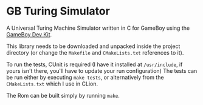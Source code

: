 # GB Turing Simulator

A Universal Turing Machine Simulator written in C for GameBoy using the [GameBoy Dev Kit](https://github.com/gbdk-2020/gbdk-2020).

This library needs to be downloaded and unpacked inside the project directory (or change the `Makefile` and `CMakeLists.txt` references to it).

To run the tests, CUnit is required (I have it installed at `/usr/include`, if yours isn't there, you'll have to update your run configuration)
The tests can be run either by executing `make tests`, or alternatively from the `CMakeLists.txt` which I use in CLion.

The Rom can be built simply by running `make`.